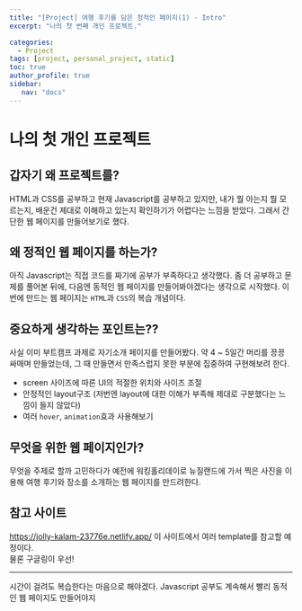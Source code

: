 ```yaml
---
title: "[Project] 여행 후기를 담은 정적인 페이지(1) - Intro"
excerpt: "나의 첫 번째 개인 프로젝트."

categories: 
  - Project
tags: [project, personal_project, static]
toc: true
author_profile: true 
sidebar:
   nav: "docs"
---
```


# 나의 첫 개인 프로젝트
## 갑자기 왜 프로젝트를?

HTML과 CSS를 공부하고 현재 Javascript를 공부하고 있지만, 내가 뭘 아는지 뭘 모르는지, 배운건 제대로 이해하고 있는지 확인하기가 어렵다는 느낌을 받았다. 그래서 간단한 웹 페이지를 만들어보기로 했다.

## 왜 정적인 웹 페이지를 하는가?
아직 Javascript는 직접 코드를 짜기에 공부가 부족하다고 생각했다. 좀 더 공부하고 문제를 풀어본 뒤에, 다음엔 동적인 웹 페이지를 만들어봐야겠다는 생각으로 시작했다. 이번에 만드는 웹 페이지는 `HTML`과 `CSS`의 복습 개념이다.

## 중요하게 생각하는 포인트는??
사실 이미 부트캠프 과제로 자기소개 페이지를 만들어봤다. 약 4 ~ 5일간 머리를 끙끙 싸매며 만들었는데, 그 때 만들면서 만족스럽지 못한 부분에 집중하여 구현해보려 한다.
- screen 사이즈에 따른 UI의 적절한 위치와 사이즈 조절
- 안정적인 layout구조 (저번엔 layout에 대한 이해가 부족해 제대로 구분했다는 느낌이 들지 않았다)
- 여러 `hover`, `animation`효과 사용해보기

## 무엇을 위한 웹 페이지인가?
무엇을 주제로 할까 고민하다가 예전에 워킹홀리데이로 뉴질랜드에 가서 찍은 사진을 이용해 여행 후기와 장소를 소개하는 웹 페이지를 만드려한다.

## 참고 사이트
https://jolly-kalam-23776e.netlify.app/
이 사이트에서 여러 template를 참고할 예정이다. <br> 물론 구글링이 우선!

---
시간이 걸려도 복습한다는 마음으로 해야겠다. Javascript 공부도 계속해서 빨리 동적인 웹 페이지도 만들어야지